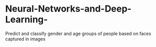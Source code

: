 # Neural-Networks-and-Deep-Learning-
Predict and classify gender and age groups of people based on faces captured in images
